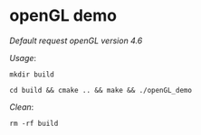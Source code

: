 # openGL demo
*Default request openGL version 4.6*

*Usage*:

    mkdir build

    cd build && cmake .. && make && ./openGL_demo

*Clean*:

    rm -rf build
